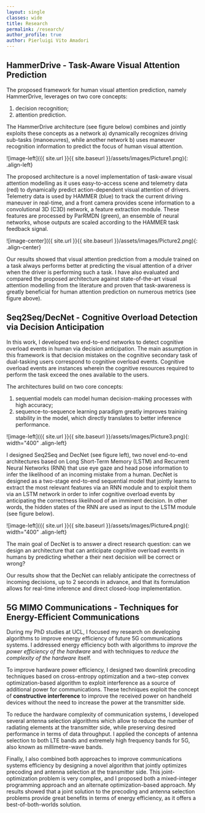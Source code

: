 ```yaml
---
layout: single
classes: wide
title: Research
permalink: /research/ 
author_profile: true
author: Pierluigi Vito Amadori
---
```


## HammerDrive - Task-Aware Visual Attention Prediction

The proposed framework for human visual attention prediction, namely HammerDrive, leverages on two core concepts: 
1. decision recognition;
2. attention prediction. 

The HammerDrive architecture (see figure below) combines and jointly exploits these concepts as a network a) dynamically recognizes driving sub-tasks (manoeuvres), while another network b) uses maneuver recognition information to predict the focus of human visual attention.

![image-left]({{ site.url }}{{ site.baseurl }}/assets/images/Picture1.png){: .align-left}

The proposed architecture is a novel implementation of task-aware visual attention modelling as it uses easy-to-access scene and telemetry data (red) to dynamically predict action-dependent visual attention of drivers. Telemetry data is used by HAMMER (blue) to track the current driving maneuver in real-time, and a front camera provides scene information to a convolutional 3D (C3D) network, a feature extraction module. These features are processed by ParRMDN (green), an ensemble of neural networks, whose outputs are scaled according to the HAMMER task feedback signal.


![image-center]({{ site.url }}{{ site.baseurl }}/assets/images/Picture2.png){: .align-center}

Our results showed that visual attention prediction from a module trained on a task always performs better at predicting the visual attention of a driver when the driver is performing such a task. I have also evaluated and compared the proposed architecture against state-of-the-art visual attention modelling from the literature and proven that task-awareness is greatly beneficial for human attention prediction on numerous metrics (see figure above).


## Seq2Seq/DecNet - Cognitive Overload Detection via Decision Anticipation

In this work, I developed two end-to-end networks to detect cognitive overload events in human via decision anticipation. The main assumption in this framework is that decision mistakes on the cognitive secondary task of dual-tasking users correspond to cognitive overload events. Cognitive overload events are instances wherein the cognitive resources
required to perform the task exceed the ones available to the users.

The architectures build on two core concepts:

1. sequential models can model human decision-making processes with high accuracy;
2. sequence-to-sequence learning paradigm greatly improves training stability in the model, which directly translates to better inference performance.

![image-left]({{ site.url }}{{ site.baseurl }}/assets/images/Picture3.png){: width="400" .align-left}

I designed Seq2Seq and DecNet (see figure left), two novel end-to-end architectures based on Long Short-Term Memory (LSTM) and Recurrent Neural Networks (RNN) that use eye gaze and head pose information to infer the likelihood of an incoming mistake from a human. DecNet is designed as a two-stage end-to-end sequential model that jointly learns to extract the most relevant features via an RNN module and to exploit them via an LSTM network in order to infer cognitive overload events by anticipating the correctness likelihood of an imminent decision. In other words, the hidden states of the RNN are used as input to the LSTM module (see figure below).

![image-left]({{ site.url }}{{ site.baseurl }}/assets/images/Picture4.png){: width="400"  .align-left}

The main goal of DecNet is to answer a direct research question: can we design an architecture that can anticipate cognitive overload events in humans by predicting whether a their next decision will be correct or wrong?

Our results show that the DecNet can reliably anticipate the correctness of incoming decisions, up to 2 seconds in advance, and that its formulation allows for real-time inference and direct closed-loop implementation.


## 5G MIMO Communications - Techniques for Energy-Efficient Communications

During my PhD studies at UCL, I focused my research on developing algorithms to improve energy efficiency of future 5G communications systems. I addressed energy efficiency both with algorithms to *improve the power efficiency of the hardware* and with techniques to *reduce the complexity of the hardware* itself.

To improve hardware power efficiency, I designed two downlink precoding techniques based on cross-entropy optimization and a two-step convex optimization-based algorithm to exploit interference as a source of additional power for communications. These techniques exploit the concept of **constructive interference** to improve the received power on handheld devices without the need to increase the power at the transmitter side.

To reduce the hardware complexity of communication systems, I developed several antenna selection algorithms which allow to reduce the number of radiating elements at the transmitter side, while preserving desired performance in terms of data throughput. I applied the concepts of antenna selection to both LTE bands and extremely high frequency bands for 5G, also known as millimetre-wave bands. 

Finally, I also combined both approaches to improve communications systems efficiency by designing a novel algorithm that jointly optimizes precoding and antenna selection at the transmitter side. This joint-optimization problem is very complex, and I proposed both a mixed-integer programming approach and an alternate optimization-based approach. My results showed that a joint solution to the precoding and antenna selection problems provide great benefits in terms of energy efficiency, as it offers a best-of-both-worlds solution.